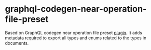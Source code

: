 # graphql-codegen-near-operation-file-preset

Based on GraphQL codegen near operation file preset [plugin](https://the-guild.dev/graphql/codegen/plugins/presets/near-operation-file-preset).
It adds metadata required to export all types and enums related to the types in documents.

